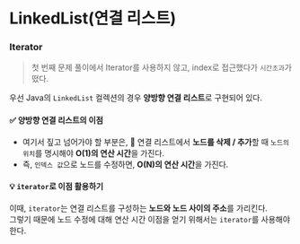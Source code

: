 # LinkedList(연결 리스트)

### Iterator

> 첫 번째 문제 풀이에서 Iterator를 사용하지 않고, index로 접근했다가 `시간초과`가 떴다.

우선 Java의 `LinkedList` 컬렉션의 경우 **양방향 연결 리스트**로 구현되어 있다.

#### ✅ 양방향 연결 리스트의 이점

- 여기서 짚고 넘어가야 할 부분은, 🌟 연결 리스트에서 **노드를 삭제 / 추가**할 때 `노드의 위치`를 명시해야 **O(1)의 연산 시간**을 가진다.
- 즉, `인덱스 값`으로 노드를 수정하면, **O(N)의 연산 시간**을 가진다.

#### 💡 `iterator`로 이점 활용하기

이때, `iterator`는 연결 리스트를 구성하는 **노드와 노드 사이의 주소**를 가리킨다.  
그렇기 때문에 노드 수정에 대해 연산 시간 이점을 얻기 위해서는 `iterator`를 사용해야 한다.
